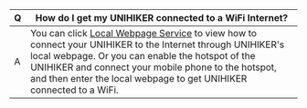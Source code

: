 | **Q** | **How do I get my UNIHIKER connected to a WiFi Internet?** |
| --- | --- |
| A | You can click [Local Webpage Service](../SystemAndConfiguration/system_and_configuration_local_web_page.md)   to view how to connect your UNIHIKER to the Internet through UNIHIKER's local webpage. Or you can enable the hotspot of the UNIHIKER and connect your mobile phone to the hotspot, and then enter the local webpage to get UNIHIKER connected to a WiFi. |

